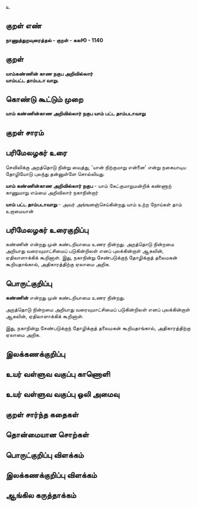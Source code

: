 உ

## குறள் எண் 

**நாணுத்துறவுரைத்தல் - குறள் - கக௪0 - 1140**

## குறள் 

**யாம்கண்ணின் காண நகுப அறிவில்லார்  
யாம்பட்ட தாம்படா வாறு.**

## கொண்டு கூட்டும் முறை

**யாம் கண்ணின்காண அறிவில்லார் நகுப யாம் பட்ட தாம்படாவாறு**

## குறள் சாரம் 


## பரிமேலழகர் உரை

செவிலிக்கு அறத்தொடு நின்று வைத்து, 'யான் நிற்குமாறு என்னை' என்று நகையாடிய தோழியோடு புலந்து தன்னுள்ளே சொல்லியது. 

**யாம் கண்ணின்காண அறிவில்லார் நகுப** - யாம் கேட்குமாறுமன்றிக் கண்ணாற் காணுமாறு எம்மை அறிவிலார் நகாநின்றார் 

**யாம் பட்ட தாம்படாவாறு** - அவர் அங்ஙனஞ்செய்கின்றது யாம் உற்ற நோய்கள் தாம் உறாமையான்

## பரிமேலழகர் உரைகுறிப்பு   

கண்ணின் என்றது முன் கண்டறியாமை உணர நின்றது. அறத்தொடு நின்றமை அறியாது வரைவுமாட்சிமைப் படுகின்றிலள் எனப் புலக்கின்றாள் ஆகலின், ஏதிலாளாக்கிக் கூறினாள். இது, நகாநின்று சேண்படுக்குந் தோழிக்குத் தலைமகன் கூறியதாங்கால், அதிகாரத்திற்கு ஏலாமை அறிக.

## பொருட்குறிப்பு 

**கண்ணின்** என்றது முன் கண்டறியாமை உணர நின்றது. 

அறத்தொடு நின்றமை அறியாது வரைவுமாட்சிமைப் படுகின்றிலள் எனப் புலக்கின்றாள் ஆகலின், ஏதிலாளாக்கிக் கூறினாள். 

இது, நகாநின்று சேண்படுக்குந் தோழிக்குத் தலைமகன் கூறியதாங்கால், அதிகாரத்திற்கு ஏலாமை அறிக.

## இலக்கணக்குறிப்பு  


## உயர் வள்ளுவ வகுப்பு காணொளி


## உயர் வள்ளுவ வகுப்பு ஒலி அமைவு 

 
## குறள் சார்ந்த கதைகள் 


## தொன்மையான சொற்கள்


## பொருட்குறிப்பு விளக்கம்


## இலக்கணக்குறிப்பு விளக்கம்


## ஆங்கில கருத்தாக்கம் 


